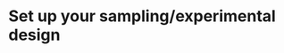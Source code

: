 # Set up your sampling/experimental design

<!--
To add here (see #6): the user currently has the responsibility for sampling / experimental design, and autoemulate only does the model fitting
-->
